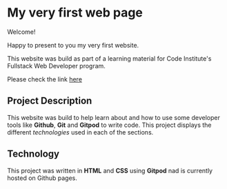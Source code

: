 # **My very first web page**

Welcome!

Happy to present to you my very first website.

This website was build as part of a learning material for Code Institute's Fullstack Web Developer program.

Please check the link [here](https://steff880.github.io/my-full-template/)

## **Project Description**

This website was build to help learn about and how to use some developer tools like **Github**, **Git** and **Gitpod** to write code.
This project displays the different _technologies_ used in each of the sections.

## **Technology**

This project was written in **HTML** and **CSS** using **Gitpod** nad is currently hosted on Github pages.